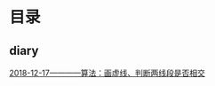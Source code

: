 # 目录

## diary
[2018-12-17————算法：画虚线、判断两线段是否相交](https://github.com/snsart/blog/blob/master/diary/2018.12.17.md)
